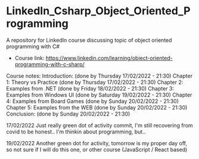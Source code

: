 # LinkedIn_Csharp_Object_Oriented_Programming
A repository for LinkedIn course discussing topic of object oriented programming with C#

- Course link: https://www.linkedin.com/learning/object-oriented-programming-with-c-sharp/ 

Course notes:
Introduction: (done by Thursday 17/02/2022 - 21:30) 
Chapter 1: Theory vs Practice (done by Thursday 17/02/2022 - 21:30)
Chapter 2: Examples from .NET (done by Friday 18/02/2022 - 21:30)
Chapter 3: Examples from Windows UI (done by Saturday 19/02/2022 - 21:30)
Chapter 4: Examples from Board Games (done by Sunday 20/02/2022 - 21:30)
Chapter 5: Examples from the WEB (done by Sunday 20/02/2022 - 21:30)
Conclusion: (done by Sunday 20/02/2022 - 21:30) 


17/02/2022 
Just really green dot of activity commit, I'm still recovering from covid to be honest.. I'm thinkin about programming, but..

19/02/2022
Another green dot for activity, tomorrow is my proper day off, so not sure if I will do this one, or other course (JavaScript / React based)
